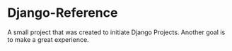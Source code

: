# Django-Reference
A small project that was created to initiate Django Projects.
Another goal is to make a great experience.
